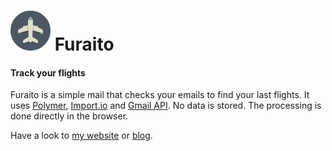 # ![logo](www/img/logo.png) Furaito

#### Track your flights

Furaito is a simple mail that checks your emails to find your last flights.
It uses [Polymer](http://www.polymer-project.org/), [Import.io](https://import.io/) and [Gmail API](https://developers.google.com/gmail/api/).
No data is stored. The processing is done directly in the browser.

Have a look to [my website](http://www.yrezgui.com/) or [blog](https://medium.com/@yrezgui).
